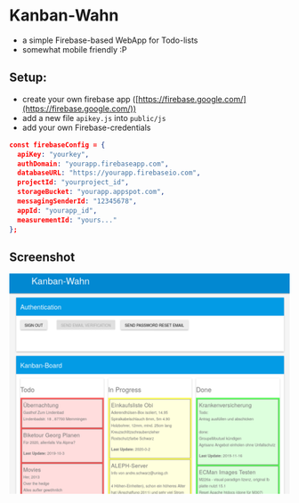 # Kanban-Wahn

* a simple Firebase-based WebApp for Todo-lists
* somewhat mobile friendly :P

## Setup:

* create your own firebase app ([https://firebase.google.com/](https://firebase.google.com/))
* add a new file `apikey.js` into `public/js`
* add your own Firebase-credentials

```json
const firebaseConfig = {
  apiKey: "yourkey",
  authDomain: "yourapp.firebaseapp.com",
  databaseURL: "https://yourapp.firebaseio.com",
  projectId: "yourproject_id",
  storageBucket: "yourapp.appspot.com",
  messagingSenderId: "12345678",
  appId: "yourapp_id",
  measurementId: "yours..."
};
```
## Screenshot

![MyKanban-Wahn.png](MyKanban-Wahn.png)
